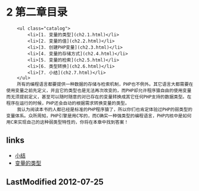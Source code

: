 # 2 第二章目录 


		<ul class="catalog">
			<li>[1. 变量的类型](ch2.1.html)</li>
			<li>[2. 变量的值](ch2.2.html)</li>
			<li>[3. 创建PHP变量](ch2.3.html)</li>
			<li>[4. 变量的存储方式](ch2.4.html)</li>
			<li>[5. 变量的检索](ch2.5.html)</li>
			<li>[6. 类型转换](ch2.6.html)</li>
			<li>[7. 小结](ch2.7.html)</li>
		</ul>
		所有的编程语言都要提供一种数据的存储与检索机制，PHP也不例外。其它语言大都需要在使用变量之前先定义，并且它的类型也是无法再次改变的，而PHP却允许程序猿自由的使用变量而无须提前定义，甚至可以随时随意的对已存在的变量转换成其它任何PHP支持的数据类型。在程序在运行的时候，PHP还会自动的根据需求转换变量的类型。
		我认为阅读本书的人都已经是标准的PHP程序猿了，所以你们也肯定体验过PHP的弱类型的变量体系。众所周知，PHP引擎是用C写的，而C确实一种强类型的编程语言，PHP内核中是如何用C来实现自己的这种弱类型特性的，你将在本章中找到答案！


## links
   * [小结](<ch1.5.md>)
   * [变量的类型](<ch2.1.md>)

## LastModified 2012-07-25
